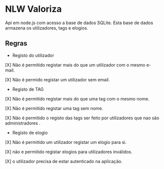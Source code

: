 # NLW Valoriza

Api em node.js com acesso a base de dados SQLite. Esta base de dados armazena os utilizadores, tags e elogios. 

## Regras

- Registo do utilizador

 [X] Não é permitido registar mais do que um utilizador com o mesmo e-mail.

 [X] Não é permido registar um utilizador sem email. 


- Registo de TAG

 [X] Não é permitido registar mais do que uma tag com o mesmo nome.

 [X] Não é permitido registar uma tag sem nome.

 [X] Não é permitido o registo das tags ser feito por utilizadores que nao são administradores .

- Registo de elogio 

 [X] Não é permitido um utilizador registar um elogio para si.

 [X] não e permitido registar elogios para utilizadores inválidos.

 [X] o utilizador precisa de estar autenticado na aplicação.
